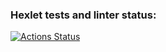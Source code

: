 ### Hexlet tests and linter status:
[![Actions Status](https://github.com/danilYangachev2001/frontend-project-46/actions/workflows/hexlet-check.yml/badge.svg)](https://github.com/danilYangachev2001/frontend-project-46/actions)